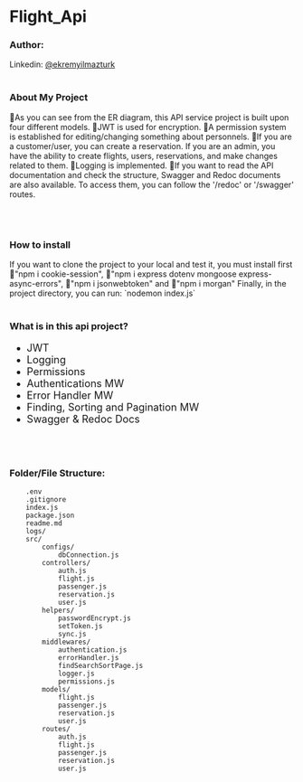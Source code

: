 # Flight_Api

### Author:
Linkedin: [@ekremyilmazturk](https://www.linkedin.com/in/ekrem-yilmazturk/)
<br>
<br>

<h3>About My Project</h3>
<p> 📌As you can see from the ER diagram, this API service project is built upon four different models. 📌JWT is used for encryption.  📌A permission system is established for editing/changing something about personnels. 📌If you are a customer/user, you can create a reservation. If you are an admin, you have the ability to create flights, users, reservations, and make changes related to them. 📌Logging is implemented. 📌If you want to read the API documentation and check the structure, Swagger and Redoc documents are also available. To access them, you can follow the '/redoc' or '/swagger' routes.  </p>
<br>
<br>

<h3>How to install</h3>
If you want to clone the project to your local and test it, you must install first 📌"npm i cookie-session",  
📌"npm i express dotenv mongoose express-async-errors",  📌"npm i jsonwebtoken" and 📌"npm i morgan"
Finally, in the project directory, you can run:  `nodemon index.js`
<br>
<br>

<h3>What is in this api project?</h3>
<ul style="font-size: 18px;">
  <li>JWT</li>
  <li>Logging</li>
  <li>Permissions</li>
  <li>Authentications MW</li>
  <li>Error Handler MW</li>
  <li>Finding, Sorting and Pagination MW</li>
  <li>Swagger & Redoc Docs</li>
</ul>
<br>
<br>

### Folder/File Structure:

```
    .env
    .gitignore
    index.js
    package.json
    readme.md
    logs/
    src/
        configs/
            dbConnection.js
        controllers/
            auth.js
            flight.js
            passenger.js
            reservation.js
            user.js
        helpers/
            passwordEncrypt.js
            setToken.js
            sync.js
        middlewares/
            authentication.js
            errorHandler.js
            findSearchSortPage.js
            logger.js
            permissions.js
        models/
            flight.js
            passenger.js
            reservation.js
            user.js
        routes/
            auth.js
            flight.js
            passenger.js
            reservation.js
            user.js
```

